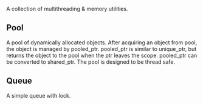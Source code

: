 A collection of multithreading & memory utilities.

## Pool
A pool of dynamically allocated objects. After acquiring an object from pool, the object is managed by pooled_ptr. 
pooled_ptr is similar to unique_ptr, but returns the object to the pool when the ptr leaves the scope.
pooled_ptr can be converted to shared_ptr. 
The pool is designed to be thread safe.

## Queue
A simple queue with lock.
